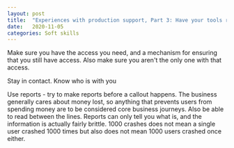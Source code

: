 ```yaml
---
layout: post
title:  "Experiences with production support, Part 3: Have your tools ready"
date:   2020-11-05
categories: Soft skills
---
```


Make sure you have the access you need, and a mechanism for ensuring that you still have access. Also make sure you aren't the only one with that access.

Stay in contact. Know who is with you

Use reports - try to make reports before a callout happens. The business generally cares about money lost, so anything that prevents users from spending money are to be considered core business journeys. Also be able to read between the lines. Reports can only tell you what is, and the information is actually fairly brittle. 1000 crashes does not mean a single user crashed 1000 times but also does not mean 1000 users crashed once either. 
